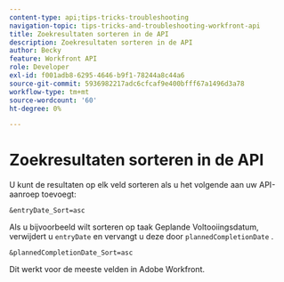 ```yaml
---
content-type: api;tips-tricks-troubleshooting
navigation-topic: tips-tricks-and-troubleshooting-workfront-api
title: Zoekresultaten sorteren in de API
description: Zoekresultaten sorteren in de API
author: Becky
feature: Workfront API
role: Developer
exl-id: f001adb8-6295-4646-b9f1-78244a8c44a6
source-git-commit: 5936982217adc6cfcaf9e400bfff67a1496d3a78
workflow-type: tm+mt
source-wordcount: '60'
ht-degree: 0%

---
```



# Zoekresultaten sorteren in de API

U kunt de resultaten op elk veld sorteren als u het volgende aan uw API-aanroep toevoegt:

```
&entryDate_Sort=asc
```

Als u bijvoorbeeld wilt sorteren op taak Geplande Voltooiingsdatum, verwijdert u `entryDate` en vervangt u deze door `plannedCompletionDate` .

```
&plannedCompletionDate_Sort=asc
```

Dit werkt voor de meeste velden in Adobe Workfront.
